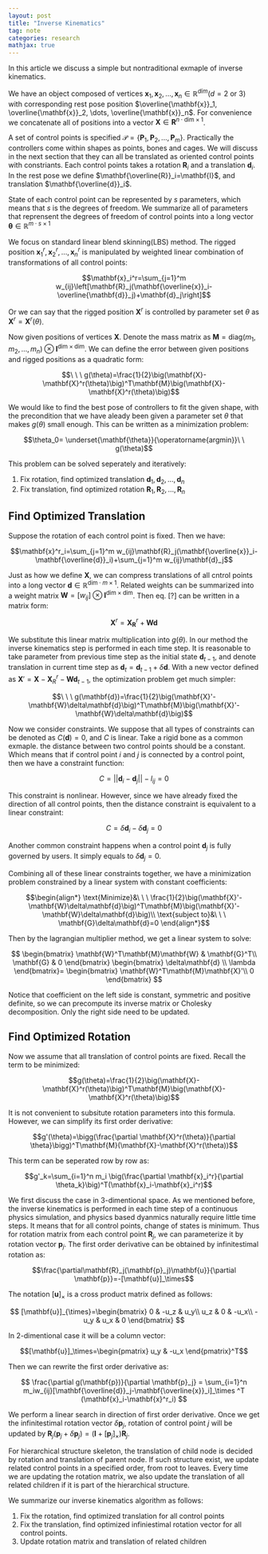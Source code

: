 ```yaml
---
layout: post
title: "Inverse Kinematics"
tag: note
categories: research
mathjax: true
---
```


In this article we discuss a simple but nontraditional exmaple of inverse kinematics.

We have an object composed of vertices $\mathbf{x}_1, \mathbf{x}_2, \dots, \mathbf{x}_n\in\mathbb{R}^{dim}$($d=2$ or $3$) with corresponding rest pose position $\overline{\mathbf{x}}_1, \overline{\mathbf{x}}_2, \dots, \overline{\mathbf{x}}_n$. For convenience we concatenate all of positions into a vector $\mathbf{X}\in\mathbf{R}^{n\cdot\mathrm{dim}\times 1}$. 

A set of control points is specified $\mathcal{P}=\{\mathbf{P}_1, \mathbf{P}_2,\dots, \mathbf{P}_m\}$. Practically the controllers come within shapes as points, bones and cages. We will discuss in the next section that they can all be translated as oriented control points with constriants. Each control points takes a rotation $\mathbf{R}_i$ and a translation $\mathbf{d}_i$. In the rest pose we define $\mathbf{\overline{R}}_i=\mathbf{I}$, and translation $\mathbf{\overline{d}}_i$. 

State of each control point can be represented by $s$ parameters, which means that $s$ is the degrees of freedom. We summarize all of parameters that reprensent the degrees of freedom of control points into a long vector $\mathbf{\theta}\in\mathbb{R}^{m\cdot s\times 1}$

We focus on standard linear blend skinning(LBS) method. The rigged position $\mathbf{x}^r_1, \mathbf{x}^r_2,\dots, \mathbf{x}^r_n$ is manipulated by weighted linear combination of transformations of all control points:

$$\mathbf{x}_i^r=\sum_{j=1}^m w_{ij}\left[\mathbf{R}_j(\mathbf{\overline{x}}_i-\overline{\mathbf{d}}_j)+\mathbf{d}_j\right]$$

Or we can say that the rigged position $\mathbf{X}^r$ is controlled by parameter set $\theta$ as $\mathbf{X}^r=\mathbf{X}^r(\theta)$.

Now given positions of vertices $\mathbf{X}$. Denote the mass matrix as $\mathbf{M}=\mathrm{diag}(m_1, m_2, \dots, m_n)\otimes \mathbf{I}^{\mathrm{dim}\times\mathrm{dim}}$. We can define the error between given positions and rigged positions as a quadratic form:

$$\ \ \ g(\theta)=\frac{1}{2}\big(\mathbf{X}-\mathbf{X}^r(\theta)\big)^T\mathbf{M}\big(\mathbf{X}-\mathbf{X}^r(\theta)\big)$$

We would like to find the best pose of controllers to fit the given shape, with the precondition that we have aleady been given a parameter set $\theta$ that makes $g(\theta)$ small enough. This can be written as a minimization problem:

$$\theta_0= \underset{\mathbf{\theta}}{\operatorname{argmin}}\ \ g(\theta)$$

This problem can be solved seperately and iteratively:

1. Fix rotation, find optimized translation $\mathbf{d}_1, \mathbf{d}_2, \dots, \mathbf{d}_n$
2. Fix translation, find optimized rotation $\mathbf{R}_1, \mathbf{R}_2, \dots, \mathbf{R}_n$

## Find Optimized Translation

Suppose the rotation of each control point is fixed. Then we have:

$$\mathbf{x}^r_i=\sum_{j=1}^m w_{ij}\mathbf{R}_j(\mathbf{\overline{x}}_i-\mathbf{\overline{d}}_i)+\sum_{j=1}^m w_{ij}\mathbf{d}_j$$

Just as how we define $\mathbf{X}$, we can compress translations of all cntrol points into a long vector $\mathbf{d}\in\mathbb{R}^{\mathrm{dim}\cdot m\times 1}$. Related weights can be summarized into a weight matrix $\mathbf{W}=[w_{ij}]\otimes\mathbf{I}^{\mathrm{dim}\times\mathrm{dim}}$. Then eq. [?] can be written in a matrix form:

$$\mathbf{X}^r = \mathbf{X}^r_{\mathbf{R}}+\mathbf{W}\mathbf{d}$$

We substitute this linear matrix multiplication into $g(\theta)$. In our method the inverse kinematics step is performed in each time step. It is reasonable to take parameter from previous time step as the initial state $\mathbf{d}_{t-1}$, and denote translation in current time step as $\mathbf{d}_{t}=\mathbf{d}_{t-1}+\delta\mathbf{d}$. With a new vector defined as $\mathbf{X}'=\mathbf{X}-\mathbf{X}^r_R-\mathbf{W}\mathbf{d}_{t-1}$, the optimization problem get much simpler:

$$\ \ \ g(\mathbf{d})=\frac{1}{2}\big(\mathbf{X}'-\mathbf{W}\delta\mathbf{d}\big)^T\mathbf{M}\big(\mathbf{X}'-\mathbf{W}\delta\mathbf{d}\big)$$

Now we consider constraints. We suppose that all types of constraints can be denoted as $C(\mathbf{d})=0$, and $C$ is linear. Take a rigid bone as a common exmaple. the distance between two control points should be a constant. Which means that if control point $i$ and $j$ is connected by a control point, then we have a constraint function:

$$C=||\mathbf{d}_i-\mathbf{d}_j||-l_{ij}=0$$

This constraint is nonlinear. However, since we have already fixed the direction of all control points, then the distance constraint is equivalent to a linear constraint:

$$C=\delta\mathbf{d}_i-\delta\mathbf{d}_j=0$$

Another common constraint happens when a control point $\mathbf{d}_j$ is fully governed by users. It simply equals to $\delta\mathbf{d}_j=0$.

Combining all of these linear constraints together, we have a minimization problem constrained by a linear system with constant coefficients:

$$\begin{align*}
    \text{Minimize}&\ \ \  \frac{1}{2}\big(\mathbf{X}'-\mathbf{W}\delta\mathbf{d}\big)^T\mathbf{M}\big(\mathbf{X}'-\mathbf{W}\delta\mathbf{d}\big)\\
    \text{subject to}&\ \ \ \mathbf{G}\delta\mathbf{d}=0
\end{align*}$$

Then by the lagrangian multiplier method, we get a linear system to solve:

$$
\begin{bmatrix} \mathbf{W}^T\mathbf{M}\mathbf{W} & \mathbf{G}^T\\
\mathbf{G} & 0
\end{bmatrix}
\begin{bmatrix} \delta\mathbf{d} \\ \lambda \end{bmatrix}=
\begin{bmatrix}
\mathbf{W}^T\mathbf{M}\mathbf{X}'\\
0
\end{bmatrix}
$$

Notice that coefficient on the left side is constant, symmetric and positive definite, so we can precompute its inverse matrix or Cholesky decomposition. Only the right side need to be updated.

## Find Optimized Rotation

Now we assume that all translation of control points are fixed. Recall the term to be minimized:

$$g(\theta)=\frac{1}{2}\big(\mathbf{X}-\mathbf{X}^r(\theta)\big)^T\mathbf{M}\big(\mathbf{X}-\mathbf{X}^r(\theta)\big)$$

It is not convenient to subsitute rotation parameters into this formula. However, we can simplify its first order derivative:

$$g'(\theta)=\bigg(\frac{\partial \mathbf{X}^r(\theta)}{\partial \theta}\bigg)^T\mathbf{M}(\mathbf{X}-\mathbf{X}^r(\theta))$$

This term can be seperated row by row as:

$$g'_k=\sum_{i=1}^n m_i \big(\frac{\partial \mathbf{x}_i^r}{\partial \theta_k}\big)^T(\mathbf{x}_i-\mathbf{x}_i^r)$$

We first discuss the case in 3-dimentional space. As we mentioned before, the inverse kinematics is performed in each time step of a continuous physics simulation, and physics based dyanmics naturally require little time steps. It means that for all control points, change of states is minimum. Thus for rotation matrix from each control point $\mathbf{R}_j$, we can parameterize it by rotation vector $\mathbf{p}_j$. The first order derivative can be obtained by infinitestimal rotation as:

$$\frac{\partial\mathbf{R}_j(\mathbf{p}_j)\mathbf{u}}{\partial \mathbf{p}}=-[\mathbf{u}]_\times$$

The notation $[\mathbf{u}]_\times$ is a cross product matrix defined as follows:

$$
[\mathbf{u}]_{\times}=\begin{bmatrix}
0 & -u_z & u_y\\
u_z & 0 & -u_x\\
-u_y & u_x & 0
\end{bmatrix}
$$

In 2-dimentional case it will be a column vector:

$$[\mathbf{u}]_\times=\begin{pmatrix} u_y & -u_x \end{pmatrix}^T$$

Then we can rewrite the first order derivative as:

$$
\frac{\partial g(\mathbf{p})}{\partial \mathbf{p}_j} = \sum_{i=1}^n m_iw_{ij}[\mathbf{\overline{d}}_j-\mathbf{\overline{x}}_i]_\times ^T (\mathbf{x}_i-\mathbf{x}^r_i)
$$

We perform a linear search in direction of first order derivative. Once we get the infinitestimal rotation vector $\delta\mathbf{p}_j$, rotation of control point $j$ will be updated by $\mathbf{R}_j(\mathbf{p}_j+\delta\mathbf{p}_j)=(\mathbf{I}+[\mathbf{p}_j]_\times)\mathbf{R}_j$. 

For hierarchical structure skeleton, the translation of child node is decided by rotation and translation of parent node. If such structure exist, we update related control points in a specified order, from root to leaves. Every time we are updating the rotation matrix, we also update the translation of all related children if it is part of the hierarchical structure.

We summarize our inverse kinematics algorithm as follows:

1. Fix the rotation, find optimized translation for all control points
2. Fix the translation, find optimized infiniestimal rotation vector for all control points.
3. Update rotation matrix and translation of related children


 